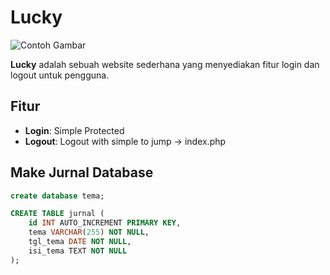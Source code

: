 # Lucky

![Contoh Gambar](https://i.pinimg.com/736x/3f/f4/4b/3ff44b0db0dca1c5ab9efbb3d0d492d2.jpg)


**Lucky** adalah sebuah website sederhana yang menyediakan fitur login dan logout untuk pengguna.

## Fitur

- **Login**: Simple Protected
- **Logout**: Logout with simple to jump -> index.php

## Make  Jurnal Database
```sql
create database tema;
```
```sql
CREATE TABLE jurnal (
    id INT AUTO_INCREMENT PRIMARY KEY,
    tema VARCHAR(255) NOT NULL,
    tgl_tema DATE NOT NULL,
    isi_tema TEXT NOT NULL
);




